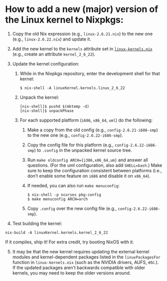 # How to add a new (major) version of the Linux kernel to Nixpkgs:

1.  Copy the old Nix expression (e.g., `linux-2.6.21.nix`) to the new one (e.g., `linux-2.6.22.nix`) and update it.

2.  Add the new kernel to the `kernels` attribute set in [`linux-kernels.nix`](./linux-kernels.nix) (e.g., create an attribute `kernel_2_6_22`).

3.  Update the kernel configuration:

    1. While in the Nixpkgs repository, enter the development shell for that kernel:

       ```console
       $ nix-shell -A linuxKernel.kernels.linux_2_6_22
       ```

    2. Unpack the kernel:

       ```console
       [nix-shell]$ pushd $(mktemp -d)
       [nix-shell]$ unpackPhase
       ```

    3. For each supported platform (`i686`, `x86_64`, `uml`) do the following:

       1. Make a copy from the old config (e.g., `config-2.6.21-i686-smp`) to the new one (e.g., `config-2.6.22-i686-smp`).

       2. Copy the config file for this platform (e.g., `config-2.6.22-i686-smp`) to `.config` in the unpacked kernel source tree.

       3. Run `make oldconfig ARCH={i386,x86_64,um}` and answer all questions. (For the uml configuration, also add `SHELL=bash`.) Make sure to keep the configuration consistent between platforms (i.e., don’t enable some feature on `i686` and disable it on `x86_64`).

       4. If needed, you can also run `make menuconfig`:

          ```ShellSession
          $ nix-shell -p ncurses pkg-config
          $ make menuconfig ARCH=arch
          ```

       5. Copy `.config` over the new config file (e.g., `config-2.6.22-i686-smp`).

4.  Test building the kernel:

```ShellSession
nix-build -A linuxKernel.kernels.kernel_2_6_22
```

If it compiles, ship it! For extra credit, try booting NixOS with it.

5.  It may be that the new kernel requires updating the external kernel modules and kernel-dependent packages listed in the `linuxPackagesFor` function in `linux-kernels.nix` (such as the NVIDIA drivers, AUFS, etc.). If the updated packages aren’t backwards compatible with older kernels, you may need to keep the older versions around.
